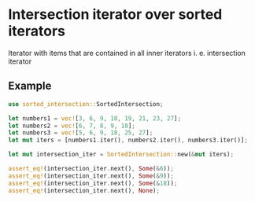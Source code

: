 # Intersection iterator over sorted iterators

Iterator with items that are contained in all
inner iterators i. e. intersection iterator

## Example

```rust
use sorted_intersection::SortedIntersection;

let numbers1 = vec![3, 6, 9, 18, 19, 21, 23, 27];
let numbers2 = vec![6, 7, 8, 9, 18];
let numbers3 = vec![5, 6, 9, 18, 25, 27];
let mut iters = [numbers1.iter(), numbers2.iter(), numbers3.iter()];

let mut intersection_iter = SortedIntersection::new(&mut iters);

assert_eq!(intersection_iter.next(), Some(&6));
assert_eq!(intersection_iter.next(), Some(&9));
assert_eq!(intersection_iter.next(), Some(&18));
assert_eq!(intersection_iter.next(), None);
```
